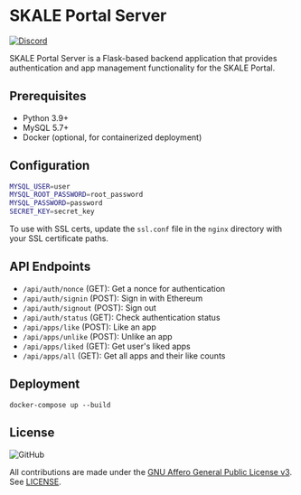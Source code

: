 # SKALE Portal Server

[![Discord](https://img.shields.io/discord/534485763354787851.svg)](https://discord.gg/vvUtWJB)

SKALE Portal Server is a Flask-based backend application that provides authentication and app management functionality for the SKALE Portal.

## Prerequisites

- Python 3.9+
- MySQL 5.7+
- Docker (optional, for containerized deployment)

## Configuration

```bash
MYSQL_USER=user
MYSQL_ROOT_PASSWORD=root_password
MYSQL_PASSWORD=password
SECRET_KEY=secret_key
```

To use with SSL certs, update the `ssl.conf` file in the `nginx` directory with your SSL certificate paths.

## API Endpoints

- `/api/auth/nonce` (GET): Get a nonce for authentication
- `/api/auth/signin` (POST): Sign in with Ethereum
- `/api/auth/signout` (POST): Sign out
- `/api/auth/status` (GET): Check authentication status
- `/api/apps/like` (POST): Like an app
- `/api/apps/unlike` (POST): Unlike an app
- `/api/apps/liked` (GET): Get user's liked apps
- `/api/apps/all` (GET): Get all apps and their like counts

## Deployment

```
docker-compose up --build
```

## License

![GitHub](https://img.shields.io/github/license/skalenetwork/skale.py.svg)

All contributions are made under the [GNU Affero General Public License v3](https://www.gnu.org/licenses/agpl-3.0.en.html). See [LICENSE](LICENSE).
